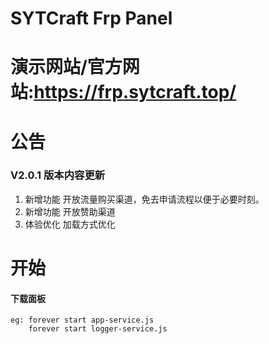 # SYTCraft Frp Panel
# 演示网站/官方网站:https://frp.sytcraft.top/
# 公告
### V2.0.1 版本内容更新
1. 新增功能    开放流量购买渠道，免去申请流程以便于必要时刻。
2. 新增功能    开放赞助渠道
3. 体验优化    加载方式优化
# 开始
#### 下载面板
    eg: forever start app-service.js
        forever start logger-service.js
